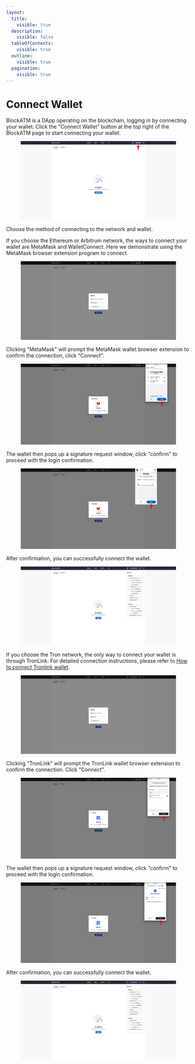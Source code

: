 ```yaml
---
layout:
  title:
    visible: true
  description:
    visible: false
  tableOfContents:
    visible: true
  outline:
    visible: true
  pagination:
    visible: true
---
```


# Connect Wallet

BlockATM is a DApp operating on the blockchain, logging in by connecting your wallet. Click the "Connect Wallet" button at the top right of the BlockATM page to start connecting your wallet.

<figure><img src="../../.gitbook/assets/1.png" alt=""><figcaption></figcaption></figure>

Choose the method of connecting to the network and wallet.

If you choose the Ethereum or Arbitrum network, the ways to connect your wallet are MetaMask and WalletConnect. Here we demonstrate using the MetaMask browser extension program to connect.

<figure><img src="../../.gitbook/assets/screencapture-backstage-b2b-pre-ufcfan-org-2025-04-09-10_40_31.png" alt=""><figcaption></figcaption></figure>

Clicking "MetaMask" will prompt the MetaMask wallet browser extension to confirm the connection, click "Connect".

<figure><img src="../../.gitbook/assets/15.png" alt=""><figcaption></figcaption></figure>

The wallet then pops up a signature request window, click "confirm" to proceed with the login confirmation.

<figure><img src="../../.gitbook/assets/16.png" alt=""><figcaption></figcaption></figure>

After confirmation, you can successfully connect the wallet.

<figure><img src="../../.gitbook/assets/screencapture-backstage-b2b-pre-ufcfan-org-2025-04-09-10_59_21.png" alt=""><figcaption></figcaption></figure>

If you choose the Tron network, the only way to connect your wallet is through TronLink. For detailed connection instructions, please refer to [How to connect Tronlink wallet](../../network-or-token-or-wallet/wallets/tronlink/ru-he-lian-jie-tronlink-qian-bao.md).

<figure><img src="../../.gitbook/assets/screencapture-backstage-b2b-pre-ufcfan-org-2025-04-09-10_54_46.png" alt=""><figcaption></figcaption></figure>

Clicking "TronLink" will prompt the TronLink wallet browser extension to confirm the connection. Click "Connect".

<figure><img src="../../.gitbook/assets/18.png" alt=""><figcaption></figcaption></figure>

The wallet then pops up a signature request window, click "confirm" to proceed with the login confirmation.

<figure><img src="../../.gitbook/assets/17 (1).png" alt=""><figcaption></figcaption></figure>

After confirmation, you can successfully connect the wallet.

<figure><img src="../../.gitbook/assets/screencapture-backstage-b2b-pre-ufcfan-org-2025-04-09-10_58_34.png" alt=""><figcaption></figcaption></figure>
